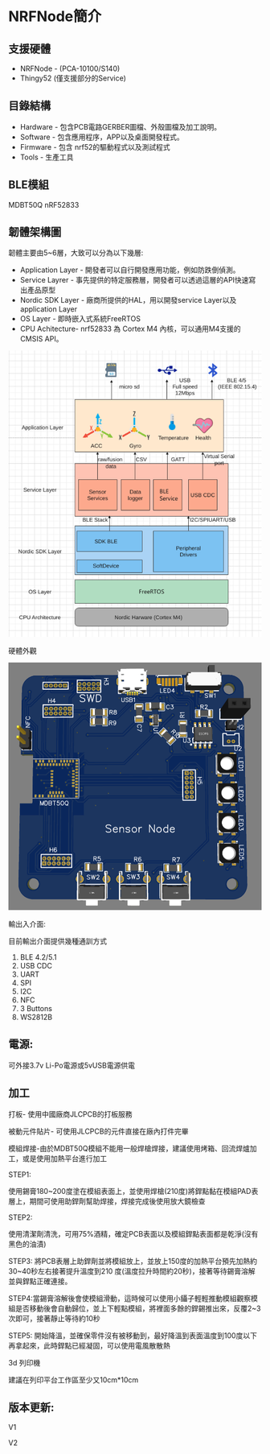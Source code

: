 # NRFNode簡介

## 支援硬體
 * NRFNode - (PCA-10100/S140) 
 * Thingy52 (僅支援部分的Service)

## 目錄結構

- Hardware - 包含PCB電路GERBER圖檔、外殼圖檔及加工說明。
- Software -  包含應用程序，APP以及桌面開發程式。
- Firmware - 包含 nrf52的驅動程式以及測試程式
- Tools  - 生產工具



## BLE模組

MDBT50Q  nRF52833

## 韌體架構圖

韌體主要由5~6層，大致可以分為以下幾層:

- Application Layer - 開發者可以自行開發應用功能，例如防跌倒偵測。
- Service Layrer - 事先提供的特定服務層，開發者可以透過這層的API快速寫出產品原型
- Nordic SDK Layer - 廠商所提供的HAL，用以開發service Layer以及application Layer
- OS Layer - 即時嵌入式系統FreeRTOS
- CPU Achitecture- nrf52833 為 Cortex M4 內核，可以通用M4支援的CMSIS API。

![](images/Architecture.png)

硬體外觀

![](images/nrfnode.png)



輸出入介面:

目前輸出介面提供幾種通訓方式

1. BLE 4.2/5.1
2. USB CDC
3. UART
4. SPI
5. I2C
6. NFC
7. 3 Buttons
8. WS2812B 



## 電源:

可外接3.7v Li-Po電源或5vUSB電源供電

## 加工

打板- 使用中國廠商JLCPCB的打板服務

被動元件貼片- 可使用JLCPCB的元件直接在廠內打件完畢

模組焊接-由於MDBT50Q模組不能用一般焊槍焊接，建議使用烤箱、回流焊爐加工，或是使用加熱平台進行加工

STEP1:

使用錫膏180~200度塗在模組表面上，並使用焊槍(210度)將銲點黏在模組PAD表層上，期間可使用助銲劑幫助焊接，焊接完成後使用放大鏡檢查

STEP2:

使用清潔劑清洗，可用75%酒精，確定PCB表面以及模組銲點表面都是乾淨(沒有黑色的油漬)

STEP3: 將PCB表層上助銲劑並將模組放上，並放上150度的加熱平台預先加熱約30~40秒左右接著提升溫度到210 度(溫度拉升時間約20秒)，接著等待錫膏溶解並與銲點正確連接。

STEP4:當錫膏溶解後會使模組滑動，這時候可以使用小鑷子輕輕推動模組觀察模組是否移動後會自動歸位，並上下輕點模組，將裡面多餘的銲錫推出來，反覆2~3次即可，接著靜止等待約10秒

STEP5: 開始降溫，並確保零件沒有被移動到，最好降溫到表面溫度到100度以下再拿起來，此時銲點已經凝固，可以使用電風散散熱

3d 列印機

建議在列印平台工作區至少又10cm*10cm



## 版本更新:

V1

V2

